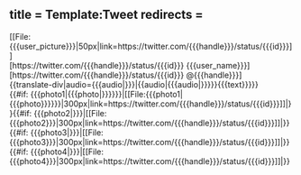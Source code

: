 title = Template:Tweet
redirects =
---

<div class="tweet">
<div class="tweet-header"><!--
-->[[File:{{{user_picture}}}|50px|link=https://twitter.com/{{{handle}}}/status/{{{id}}}]]<!--
--><div class="tweet-author">
<div class="tweet-username">[https://twitter.com/{{{handle}}}/status/{{{id}}} {{{user_name}}}]</div>
<div class="tweet-handle">[https://twitter.com/{{{handle}}}/status/{{{id}}} @{{{handle}}}]</div>
</div>
</div>
<div class="tweet-text">{{translate-div|audio={{{audio|}}}|{{audio|{{{audio|}}}}}{{{text}}}}}</div><!--
--><div><!--
-->{{#if: {{{photo1|{{{photo|}}}}}}|[[File:{{{photo1|{{{photo}}}}}}|300px|link=https://twitter.com/{{{handle}}}/status/{{{id}}}]]|}}<!--
-->{{#if: {{{photo2|}}}|[[File:{{{photo2}}}|300px|link=https://twitter.com/{{{handle}}}/status/{{{id}}}]]|}}<!--
-->{{#if: {{{photo3|}}}|[[File:{{{photo3}}}|300px|link=https://twitter.com/{{{handle}}}/status/{{{id}}}]]|}}<!--
-->{{#if: {{{photo4|}}}|[[File:{{{photo4}}}|300px|link=https://twitter.com/{{{handle}}}/status/{{{id}}}]]|}}<!--
--></div><!--
--></div>